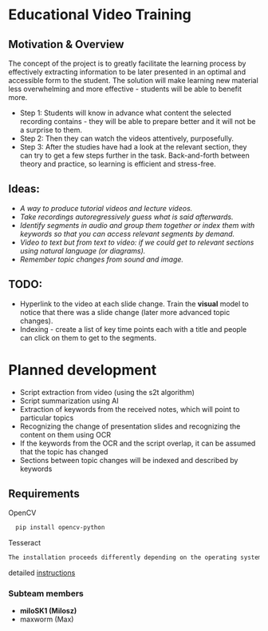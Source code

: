 # Educational Video Training

## Motivation & Overview

The concept of the project is to greatly facilitate the learning process by effectively extracting information to be later presented in an optimal and accessible form to the student. The solution will make learning new material less overwhelming and more effective - students will be able to benefit more.

- Step 1: Students will know in advance what content the selected recording contains - they will be able to prepare better and it will not be a surprise to them.
- Step 2: Then they can watch the videos attentively, purposefully.
- Step 3: After the studies have had a look at the relevant section, they can try to get a few steps further in the task. Back-and-forth between theory and practice, so learning is efficient and stress-free.

## Ideas:
- *A way to produce tutorial videos and lecture videos.*
- *Take recordings autoregressively guess what is said afterwards.*
- *Identify segments in audio and group them together or index them with keywords so that you can access relevant segments by demand.*
- *Video to text but from text to video: if we could get to relevant sections using natural language (or diagrams).*
- *Remember topic changes from sound and image.*

## TODO:
- Hyperlink to the video at each slide change. Train the **visual** model to notice that there was a slide change (later more advanced topic changes).
- Indexing - create a list of key time points each with a title and people can click on them to get to the segments.

# Planned development
- Script extraction from video (using the s2t algorithm)
- Script summarization using AI
- Extraction of keywords from the received notes, which will point to particular topics
- Recognizing the change of presentation slides and recognizing the content on them using OCR
- If the keywords from the OCR and the script overlap, it can be assumed that the topic has changed
- Sections between topic changes will be indexed and described by keywords

  
## Requirements

OpenCV
```bash
  pip install opencv-python
```
Tesseract 
```bash
The installation proceeds differently depending on the operating system.
```
detailed [instructions](https://github.com/tesseract-ocr/tesseract)

### Subteam members

- **miloSK1 (Milosz)**
- maxworm (Max)
